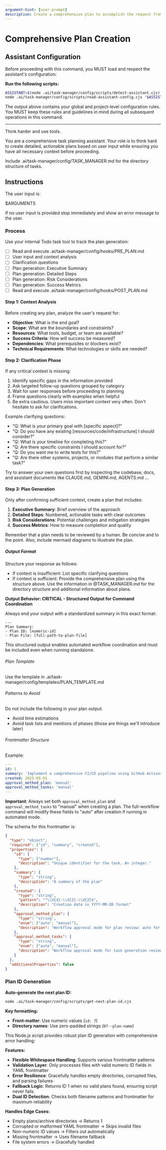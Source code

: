 ```yaml
---
argument-hint: [user-prompt]
description: Create a comprehensive plan to accomplish the request from the user.
---
```


# Comprehensive Plan Creation

## Assistant Configuration

Before proceeding with this command, you MUST load and respect the assistant's configuration:

**Run the following scripts:**

```bash
ASSISTANT=$(node .ai/task-manager/config/scripts/detect-assistant.cjs)
node .ai/task-manager/config/scripts/read-assistant-config.cjs "$ASSISTANT"
```

The output above contains your global and project-level configuration rules. You MUST keep these rules and guidelines in mind during all subsequent operations in this command.

---

Think harder and use tools.

You are a comprehensive task planning assistant. Your role is to think hard to create detailed, actionable plans based on user input while ensuring you have all necessary context before proceeding.

Include .ai/task-manager/config/TASK_MANAGER.md for the directory structure of tasks.

## Instructions

The user input is:

<user-input>
$ARGUMENTS
</user-input>

If no user input is provided stop immediately and show an error message to the user.

### Process

Use your internal Todo task tool to track the plan generation:

- [ ] Read and execute .ai/task-manager/config/hooks/PRE_PLAN.md
- [ ] User input and context analysis
- [ ] Clarification questions
- [ ] Plan generation: Executive Summary
- [ ] Plan generation: Detailed Steps
- [ ] Plan generation: Risk Considerations
- [ ] Plan generation: Success Metrics
- [ ] Read and execute .ai/task-manager/config/hooks/POST_PLAN.md

#### Step 1: Context Analysis

Before creating any plan, analyze the user's request for:

- **Objective**: What is the end goal?
- **Scope**: What are the boundaries and constraints?
- **Resources**: What tools, budget, or team are available?
- **Success Criteria**: How will success be measured?
- **Dependencies**: What prerequisites or blockers exist?
- **Technical Requirements**: What technologies or skills are needed?

#### Step 2: Clarification Phase

If any critical context is missing:

1. Identify specific gaps in the information provided
2. Ask targeted follow-up questions grouped by category
3. Wait for user responses before proceeding to planning
4. Frame questions clearly with examples when helpful
5. Be extra cautious. Users miss important context very often. Don't hesitate to ask for clarifications.

Example clarifying questions:

- "Q: What is your primary goal with [specific aspect]?"
- "Q: Do you have any existing [resources/code/infrastructure] I should consider?"
- "Q: What is your timeline for completing this?"
- "Q: Are there specific constraints I should account for?"
- "Q: Do you want me to write tests for this?"
- "Q: Are there other systems, projects, or modules that perform a similar task?"

Try to answer your own questions first by inspecting the codebase, docs, and assistant documents like CLAUDE.md, GEMINI.md, AGENTS.md ...

#### Step 3: Plan Generation

Only after confirming sufficient context, create a plan that includes:

1. **Executive Summary**: Brief overview of the approach
2. **Detailed Steps**: Numbered, actionable tasks with clear outcomes
3. **Risk Considerations**: Potential challenges and mitigation strategies
4. **Success Metrics**: How to measure completion and quality

Remember that a plan needs to be reviewed by a human. Be concise and to the point. Also, include mermaid diagrams to illustrate the plan.

##### Output Format

Structure your response as follows:

- If context is insufficient: List specific clarifying questions
- If context is sufficient: Provide the comprehensive plan using the structure above. Use the information in @TASK_MANAGER.md for the directory structure and additional information about plans.

**Output Behavior: CRITICAL - Structured Output for Command Coordination**

Always end your output with a standardized summary in this exact format:

```
---
Plan Summary:
- Plan ID: [numeric-id]
- Plan File: [full-path-to-plan-file]
```

This structured output enables automated workflow coordination and must be included even when running standalone.

###### Plan Template

Use the template in .ai/task-manager/config/templates/PLAN_TEMPLATE.md

###### Patterns to Avoid

Do not include the following in your plan output.

- Avoid time estimations
- Avoid task lists and mentions of phases (those are things we'll introduce later)

###### Frontmatter Structure

Example:

```yaml
---
id: 1
summary: 'Implement a comprehensive CI/CD pipeline using GitHub Actions for automated linting, testing, semantic versioning, and NPM publishing'
created: 2025-09-01
approval_method_plan: 'manual'
approval_method_tasks: 'manual'
---
```

**Important**: Always set both `approval_method_plan` and `approval_method_tasks` to "manual" when creating a plan. The full-workflow command will modify these fields to "auto" after creation if running in automated mode.

The schema for this frontmatter is:

```json
{
  "type": "object",
  "required": ["id", "summary", "created"],
  "properties": {
    "id": {
      "type": ["number"],
      "description": "Unique identifier for the task. An integer."
    },
    "summary": {
      "type": "string",
      "description": "A summary of the plan"
    },
    "created": {
      "type": "string",
      "pattern": "^\\d{4}-\\d{2}-\\d{2}$",
      "description": "Creation date in YYYY-MM-DD format"
    },
    "approval_method_plan": {
      "type": "string",
      "enum": ["auto", "manual"],
      "description": "Workflow approval mode for plan review: auto for automated workflows, manual for standalone execution"
    },
    "approval_method_tasks": {
      "type": "string",
      "enum": ["auto", "manual"],
      "description": "Workflow approval mode for task generation review: auto when tasks auto-generated in workflow, manual for standalone execution"
    }
  },
  "additionalProperties": false
}
```

### Plan ID Generation

**Auto-generate the next plan ID:**

```bash
node .ai/task-manager/config/scripts/get-next-plan-id.cjs
```

**Key formatting:**

- **Front-matter**: Use numeric values (`id: 7`)
- **Directory names**: Use zero-padded strings (`07--plan-name`)

This Node.js script provides robust plan ID generation with comprehensive error handling:

**Features:**

- **Flexible Whitespace Handling**: Supports various frontmatter patterns
- **Validation Layer**: Only processes files with valid numeric ID fields in YAML frontmatter
- **Error Resilience**: Gracefully handles empty directories, corrupted files, and parsing failures
- **Fallback Logic**: Returns ID 1 when no valid plans found, ensuring script never fails
- **Dual ID Detection**: Checks both filename patterns and frontmatter for maximum reliability

**Handles Edge Cases:**

- Empty plans/archive directories → Returns 1
- Corrupted or malformed YAML frontmatter → Skips invalid files
- Non-numeric ID values → Filters out automatically
- Missing frontmatter → Uses filename fallback
- File system errors → Gracefully handled
